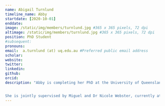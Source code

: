 ```yaml
---
name: Abigail Turnlund
timeline_name: Abby
startdate: [2020-10-01]
enddate: 
image: /static/img/members/turnlund.jpg #365 x 365 pixels, 72 dpi
altimage: /static/img/members/turnlund.jpg #365 x 365 pixels, 72 dpi
position: PhD Student
#subsequent: 
pronouns: 
email:  a.turnlund (at) uq.edu.au #Preferred public email address
scholar:
website:
twitter: 
linkedin: 
github: 
orcid:
description: "Abby is completing her PhD at the University of Queensland. She is interested in the microbial cues that determine development of marine coral larvae and the implications of this for coral reef conservation.


She is jointly supervised by Miguel and Dr Nicole Webster, currently at the Australian Antarctic Division."
---
```

